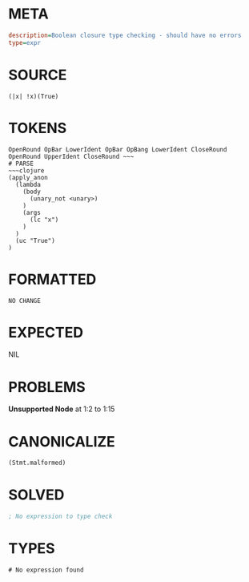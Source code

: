 # META
~~~ini
description=Boolean closure type checking - should have no errors
type=expr
~~~
# SOURCE
~~~roc
(|x| !x)(True)
~~~
# TOKENS
~~~text
OpenRound OpBar LowerIdent OpBar OpBang LowerIdent CloseRound OpenRound UpperIdent CloseRound ~~~
# PARSE
~~~clojure
(apply_anon
  (lambda
    (body
      (unary_not <unary>)
    )
    (args
      (lc "x")
    )
  )
  (uc "True")
)
~~~
# FORMATTED
~~~roc
NO CHANGE
~~~
# EXPECTED
NIL
# PROBLEMS
**Unsupported Node**
at 1:2 to 1:15

# CANONICALIZE
~~~clojure
(Stmt.malformed)
~~~
# SOLVED
~~~clojure
; No expression to type check
~~~
# TYPES
~~~roc
# No expression found
~~~
